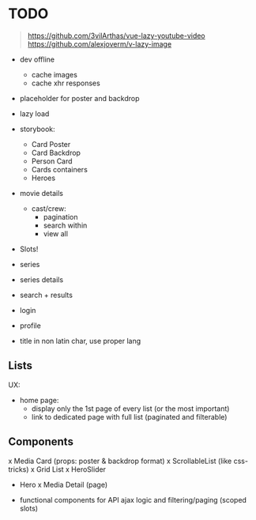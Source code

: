 # TODO

> https://github.com/3vilArthas/vue-lazy-youtube-video
> https://github.com/alexjoverm/v-lazy-image

* dev offline
  * cache images
  * cache xhr responses
  
* placeholder for poster and backdrop
* lazy load

* storybook:
  * Card Poster
  * Card Backdrop
  * Person Card
  * Cards containers
  * Heroes

* movie details
  * cast/crew: 
    * pagination
    * search within
    * view all

* Slots!
* series
* series details
* search + results
* login
* profile
* title in non latin char, use proper lang


## Lists

UX: 
  * home page: 
    * display only the 1st page of every list (or the most important)
    * link to dedicated page with full list (paginated and filterable)


## Components

x Media Card (props: poster & backdrop format)
x ScrollableList (like css-tricks)
x Grid List
x HeroSlider
* Hero
x Media Detail (page)
 
* functional components for API ajax logic and filtering/paging (scoped slots)

